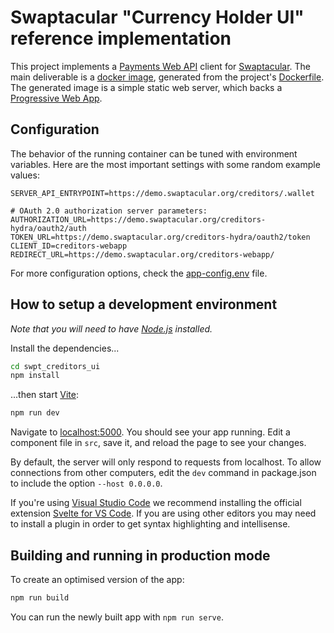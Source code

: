 # Swaptacular "Currency Holder UI" reference implementation

This project implements a [Payments Web
API](https://swaptacular.github.io/public/docs/swpt_creditors/redoc.html)
client for [Swaptacular]. The main deliverable is a [docker image],
generated from the project's [Dockerfile](../master/Dockerfile). The
generated image is a simple static web server, which backs a
[Progressive Web App].


## Configuration

The behavior of the running container can be tuned with environment
variables. Here are the most important settings with some random
example values:

```
SERVER_API_ENTRYPOINT=https://demo.swaptacular.org/creditors/.wallet

# OAuth 2.0 authorization server parameters:
AUTHORIZATION_URL=https://demo.swaptacular.org/creditors-hydra/oauth2/auth
TOKEN_URL=https://demo.swaptacular.org/creditors-hydra/oauth2/token
CLIENT_ID=creditors-webapp
REDIRECT_URL=https://demo.swaptacular.org/creditors-webapp/
```

For more configuration options, check the
[app-config.env](../master/app-config.env) file.


## How to setup a development environment

*Note that you will need to have [Node.js](https://nodejs.org)
installed.*

Install the dependencies...

```bash
cd swpt_creditors_ui
npm install
```

...then start [Vite](https://vitejs.dev):

```bash
npm run dev
```

Navigate to [localhost:5000](http://localhost:5000). You should see
your app running. Edit a component file in `src`, save it, and reload
the page to see your changes.

By default, the server will only respond to requests from
localhost. To allow connections from other computers, edit the `dev`
command in package.json to include the option `--host 0.0.0.0`.

If you're using [Visual Studio Code](https://code.visualstudio.com/)
we recommend installing the official extension [Svelte for VS
Code](https://marketplace.visualstudio.com/items?itemName=svelte.svelte-vscode). If
you are using other editors you may need to install a plugin in order
to get syntax highlighting and intellisense.


## Building and running in production mode

To create an optimised version of the app:

```bash
npm run build
```

You can run the newly built app with `npm run serve`.



[Swaptacular]: https://swaptacular.github.io/overview
[docker image]: https://www.geeksforgeeks.org/what-is-docker-images/
[Progressive Web App]: https://developer.mozilla.org/en-US/docs/Web/Progressive_web_apps
